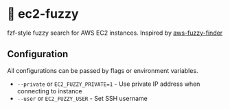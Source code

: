 # 🔎 ec2-fuzzy

fzf-style fuzzy search for AWS EC2 instances. Inspired by [aws-fuzzy-finder](https://github.com/pmazurek/aws-fuzzy-finder)

## Configuration

All configurations can be passed by flags or environment variables.

 - `--private` or `EC2_FUZZY_PRIVATE=1` - Use private IP address when connecting to instance
 - `--user` or `EC2_FUZZY_USER` - Set SSH username
